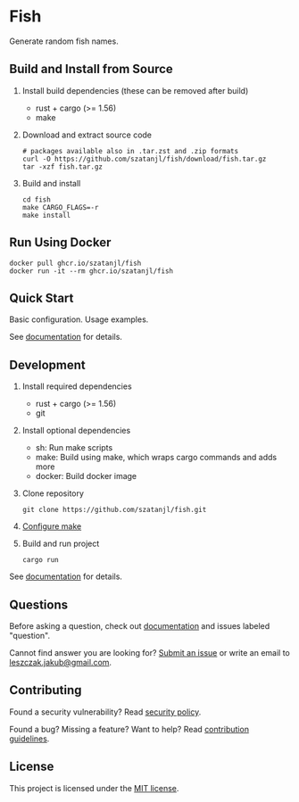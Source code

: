 Fish
====

Generate random fish names.


Build and Install from Source
-----------------------------

1. Install build dependencies (these can be removed after build)

   - rust + cargo (>= 1.56)
   - make

2. Download and extract source code

       # packages available also in .tar.zst and .zip formats
       curl -O https://github.com/szatanjl/fish/download/fish.tar.gz
       tar -xzf fish.tar.gz

3. Build and install

       cd fish
       make CARGO_FLAGS=-r
       make install


Run Using Docker
----------------

    docker pull ghcr.io/szatanjl/fish
    docker run -it --rm ghcr.io/szatanjl/fish


Quick Start
-----------

Basic configuration.  Usage examples.

See [documentation](docs/index.md) for details.


Development
-----------

1. Install required dependencies

   - rust + cargo (>= 1.56)
   - git

2. Install optional dependencies

   - sh: Run make scripts
   - make: Build using make, which wraps cargo commands and adds more
   - docker: Build docker image

3. Clone repository

       git clone https://github.com/szatanjl/fish.git

4. [Configure make](docs/make.md#configuration)

5. Build and run project

       cargo run

See [documentation](docs/index.md#development) for details.


Questions
---------

Before asking a question, check out [documentation](docs/index.md)
and issues labeled "question".

Cannot find answer you are looking for?
[Submit an issue](docs/CONTRIBUTING.md#issues) or write an email to
<leszczak.jakub@gmail.com>.


Contributing
------------

Found a security vulnerability?
Read [security policy](docs/SECURITY.md).

Found a bug?  Missing a feature?  Want to help?
Read [contribution guidelines](docs/CONTRIBUTING.md).


License
-------

This project is licensed under the [MIT license](LICENSE).
